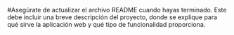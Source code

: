 #Asegúrate de actualizar el archivo README cuando hayas terminado. Este debe incluir una breve descripción del proyecto, donde se explique para qué sirve la aplicación web y qué tipo de funcionalidad proporciona.
